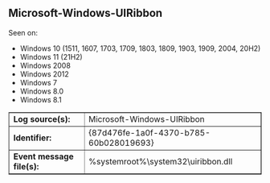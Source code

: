 ## Microsoft-Windows-UIRibbon

Seen on:
* Windows 10 (1511, 1607, 1703, 1709, 1803, 1809, 1903, 1909, 2004, 20H2)
* Windows 11 (21H2)
* Windows 2008
* Windows 2012
* Windows 7
* Windows 8.0
* Windows 8.1

<table border="1" class="docutils">
  <tbody>
    <tr>
      <td><b>Log source(s):</b></td>
      <td>Microsoft-Windows-UIRibbon</td>
    </tr>
    <tr>
      <td><b>Identifier:</b></td>
      <td>{87d476fe-1a0f-4370-b785-60b028019693}</td>
    </tr>
    <tr>
      <td><b>Event message file(s):</b></td>
      <td>%systemroot%\system32\uiribbon.dll</td>
    </tr>
  </tbody>
</table>

&nbsp;

